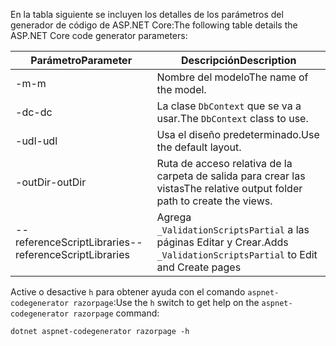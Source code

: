 <span data-ttu-id="c4e61-101">En la tabla siguiente se incluyen los detalles de los parámetros del generador de código de ASP.NET Core:</span><span class="sxs-lookup"><span data-stu-id="c4e61-101">The following table details the ASP.NET Core code generator parameters:</span></span>

| <span data-ttu-id="c4e61-102">Parámetro</span><span class="sxs-lookup"><span data-stu-id="c4e61-102">Parameter</span></span>               | <span data-ttu-id="c4e61-103">Descripción</span><span class="sxs-lookup"><span data-stu-id="c4e61-103">Description</span></span>|
| ----------------- | ------------ |
| <span data-ttu-id="c4e61-104">-m</span><span class="sxs-lookup"><span data-stu-id="c4e61-104">-m</span></span>  | <span data-ttu-id="c4e61-105">Nombre del modelo</span><span class="sxs-lookup"><span data-stu-id="c4e61-105">The name of the model.</span></span> |
| <span data-ttu-id="c4e61-106">-dc</span><span class="sxs-lookup"><span data-stu-id="c4e61-106">-dc</span></span>  | <span data-ttu-id="c4e61-107">La clase `DbContext` que se va a usar.</span><span class="sxs-lookup"><span data-stu-id="c4e61-107">The `DbContext` class to use.</span></span> |
| <span data-ttu-id="c4e61-108">-udl</span><span class="sxs-lookup"><span data-stu-id="c4e61-108">-udl</span></span> | <span data-ttu-id="c4e61-109">Usa el diseño predeterminado.</span><span class="sxs-lookup"><span data-stu-id="c4e61-109">Use the default layout.</span></span> |
| <span data-ttu-id="c4e61-110">-outDir</span><span class="sxs-lookup"><span data-stu-id="c4e61-110">-outDir</span></span> | <span data-ttu-id="c4e61-111">Ruta de acceso relativa de la carpeta de salida para crear las vistas</span><span class="sxs-lookup"><span data-stu-id="c4e61-111">The relative output folder path to create the views.</span></span> |
| <span data-ttu-id="c4e61-112">--referenceScriptLibraries</span><span class="sxs-lookup"><span data-stu-id="c4e61-112">--referenceScriptLibraries</span></span> | <span data-ttu-id="c4e61-113">Agrega `_ValidationScriptsPartial` a las páginas Editar y Crear.</span><span class="sxs-lookup"><span data-stu-id="c4e61-113">Adds `_ValidationScriptsPartial` to Edit and Create pages</span></span> |

<span data-ttu-id="c4e61-114">Active o desactive `h` para obtener ayuda con el comando `aspnet-codegenerator razorpage`:</span><span class="sxs-lookup"><span data-stu-id="c4e61-114">Use the `h` switch to get help on the `aspnet-codegenerator razorpage` command:</span></span>

```console
dotnet aspnet-codegenerator razorpage -h
```
